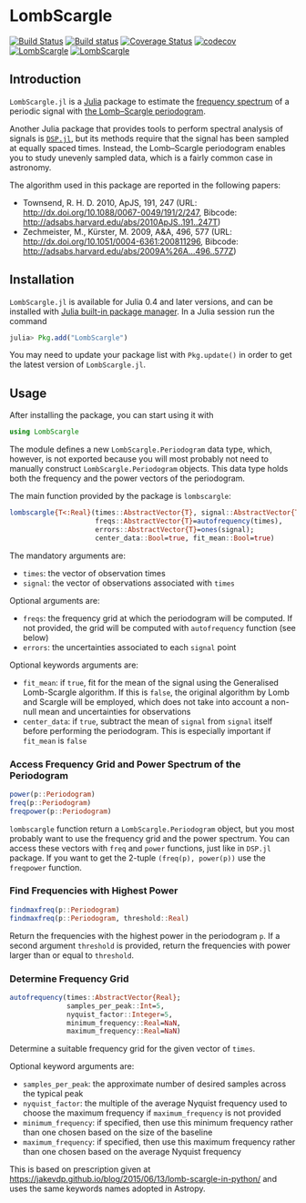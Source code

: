 # LombScargle

[![Build Status](https://travis-ci.org/giordano/LombScargle.jl.svg?branch=master)](https://travis-ci.org/giordano/LombScargle.jl) [![Build status](https://ci.appveyor.com/api/projects/status/vv6mho713fuse6qy/branch/master?svg=true)](https://ci.appveyor.com/project/giordano/lombscargle-jl/branch/master) [![Coverage Status](https://coveralls.io/repos/github/giordano/LombScargle.jl/badge.svg?branch=master)](https://coveralls.io/github/giordano/LombScargle.jl?branch=master) [![codecov](https://codecov.io/gh/giordano/LombScargle.jl/branch/master/graph/badge.svg)](https://codecov.io/gh/giordano/LombScargle.jl) [![LombScargle](http://pkg.julialang.org/badges/LombScargle_0.4.svg)](http://pkg.julialang.org/?pkg=LombScargle) [![LombScargle](http://pkg.julialang.org/badges/LombScargle_0.5.svg)](http://pkg.julialang.org/?pkg=LombScargle)

Introduction
------------

`LombScargle.jl` is a [Julia](http://julialang.org/) package to estimate the
[frequency spectrum](https://en.wikipedia.org/wiki/Frequency_spectrum) of a
periodic signal with
[the Lomb–Scargle periodogram](https://en.wikipedia.org/wiki/The_Lomb–Scargle_periodogram).

Another Julia package that provides tools to perform spectral analysis of
signals is [`DSP.jl`](https://github.com/JuliaDSP/DSP.jl), but its methods
require that the signal has been sampled at equally spaced times.  Instead, the
Lomb–Scargle periodogram enables you to study unevenly sampled data, which is a
fairly common case in astronomy.

The algorithm used in this package are reported in the following papers:

* Townsend, R. H. D. 2010, ApJS, 191, 247 (URL:
  http://dx.doi.org/10.1088/0067-0049/191/2/247, Bibcode:
  http://adsabs.harvard.edu/abs/2010ApJS..191..247T)
* Zechmeister, M., Kürster, M. 2009, A&A, 496, 577 (URL:
  http://dx.doi.org/10.1051/0004-6361:200811296, Bibcode:
  http://adsabs.harvard.edu/abs/2009A%26A...496..577Z)

Installation
------------

`LombScargle.jl` is available for Julia 0.4 and later versions, and can be
installed with
[Julia built-in package manager](http://docs.julialang.org/en/stable/manual/packages/).
In a Julia session run the command

```julia
julia> Pkg.add("LombScargle")
```

You may need to update your package list with `Pkg.update()` in order to get the
latest version of `LombScargle.jl`.

Usage
-----

After installing the package, you can start using it with

```julia
using LombScargle
```

The module defines a new `LombScargle.Periodogram` data type, which, however, is
not exported because you will most probably not need to manually construct
`LombScargle.Periodogram` objects.  This data type holds both the frequency and
the power vectors of the periodogram.

The main function provided by the package is `lombscargle`:

```julia
lombscargle{T<:Real}(times::AbstractVector{T}, signal::AbstractVector{T},
                     freqs::AbstractVector{T}=autofrequency(times),
                     errors::AbstractVector{T}=ones(signal);
                     center_data::Bool=true, fit_mean::Bool=true)
```

The mandatory arguments are:

* `times`: the vector of observation times
* `signal`: the vector of observations associated with `times`

Optional arguments are:

* `freqs`: the frequency grid at which the periodogram will be computed.  If not
  provided, the grid will be computed with `autofrequency` function (see below)
* `errors`: the uncertainties associated to each `signal` point

Optional keywords arguments are:

* `fit_mean`: if `true`, fit for the mean of the signal using the Generalised
  Lomb-Scargle algorithm.  If this is `false`, the original algorithm by Lomb
  and Scargle will be employed, which does not take into account a non-null mean
  and uncertainties for observations
* `center_data`: if `true`, subtract the mean of `signal` from `signal` itself
  before performing the periodogram.  This is especially important if `fit_mean`
  is `false`

### Access Frequency Grid and Power Spectrum of the Periodogram ###

```julia
power(p::Periodogram)
freq(p::Periodogram)
freqpower(p::Periodogram)
```

`lombscargle` function return a `LombScargle.Periodogram` object, but you most
probably want to use the frequency grid and the power spectrum.  You can access
these vectors with `freq` and `power` functions, just like in `DSP.jl` package.
If you want to get the 2-tuple `(freq(p), power(p))` use the `freqpower`
function.

### Find Frequencies with Highest Power ###

```julia
findmaxfreq(p::Periodogram)
findmaxfreq(p::Periodogram, threshold::Real)
```

Return the frequencies with the highest power in the periodogram `p`.  If a
second argument `threshold` is provided, return the frequencies with power
larger than or equal to `threshold`.

### Determine Frequency Grid ###

```julia
autofrequency(times::AbstractVector{Real};
              samples_per_peak::Int=5,
              nyquist_factor::Integer=5,
              minimum_frequency::Real=NaN,
              maximum_frequency::Real=NaN)
```

Determine a suitable frequency grid for the given vector of `times`.

Optional keyword arguments are:

* `samples_per_peak`: the approximate number of desired samples across the
  typical peak
* `nyquist_factor`: the multiple of the average Nyquist frequency used to choose
  the maximum frequency if `maximum_frequency` is not provided
* `minimum_frequency`: if specified, then use this minimum frequency rather than
  one chosen based on the size of the baseline
* `maximum_frequency`: if specified, then use this maximum frequency rather than
  one chosen based on the average Nyquist frequency

This is based on prescription given at
https://jakevdp.github.io/blog/2015/06/13/lomb-scargle-in-python/ and uses the
same keywords names adopted in Astropy.
